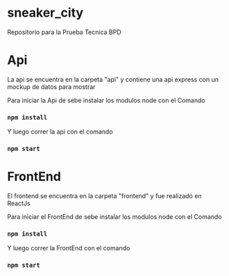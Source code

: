 # sneaker_city
Repositorio para la Prueba Tecnica BPD

# Api

La api se encuentra en la carpeta "api" y contiene una api express con un mockup de datos para mostrar

Para iniciar la Api de sebe instalar los modulos node con el Comando 
### `npm install`

Y luego correr la api con el comando 
### `npm start`


# FrontEnd

El frontend se encuentra en la carpeta "frontend" y fue realizado en ReactJs

Para iniciar el FrontEnd de sebe instalar los modulos node con el Comando 
### `npm install`

Y luego correr la FrontEnd con el comando 
### `npm start`
